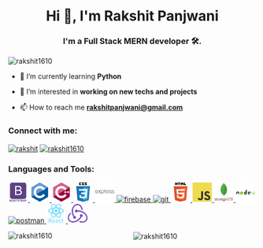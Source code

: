 <h1 align="center">Hi 👋, I'm Rakshit Panjwani</h1>
<h3 align="center">I'm a Full Stack MERN developer 🛠️.</h3>

<p align="left"> <img src="https://komarev.com/ghpvc/?username=rakshit1610&label=Profile%20views&color=0e75b6&style=flat" alt="rakshit1610" /> </p>

- 🔭 I’m currently learning **Python**

- 🌱 I’m interested in **working on new techs and projects**

- 📫 How to reach me **rakshitpanjwani@gmail.com**

<h3 align="left">Connect with me:</h3>
<p align="left">
<a href="https://linkedin.com/in/rakshit-panjwani-9a61091b5" target="blank"><img align="center" src="https://cdn.jsdelivr.net/npm/simple-icons@3.0.1/icons/linkedin.svg" alt="rakshit" height="30" width="40" /></a>
<a href="https://www.codechef.com/users/rakshit1610" target="blank"><img align="center" src="https://cdn.jsdelivr.net/npm/simple-icons@3.1.0/icons/codechef.svg" alt="rakshit1610" height="30" width="40" /></a>
</p>

<h3 align="left">Languages and Tools:</h3>
<p align="left"> <a href="https://getbootstrap.com" target="_blank"> <img src="https://raw.githubusercontent.com/devicons/devicon/master/icons/bootstrap/bootstrap-plain-wordmark.svg" alt="bootstrap" width="40" height="40"/> </a> <a href="https://www.cprogramming.com/" target="_blank"> <img src="https://raw.githubusercontent.com/devicons/devicon/master/icons/c/c-original.svg" alt="c" width="40" height="40"/> </a> <a href="https://www.w3schools.com/cpp/" target="_blank"> <img src="https://raw.githubusercontent.com/devicons/devicon/master/icons/cplusplus/cplusplus-original.svg" alt="cplusplus" width="40" height="40"/> </a> <a href="https://www.w3schools.com/css/" target="_blank"> <img src="https://raw.githubusercontent.com/devicons/devicon/master/icons/css3/css3-original-wordmark.svg" alt="css3" width="40" height="40"/> </a> <a href="https://expressjs.com" target="_blank"> <img src="https://raw.githubusercontent.com/devicons/devicon/master/icons/express/express-original-wordmark.svg" alt="express" width="40" height="40"/> </a> <a href="https://firebase.google.com/" target="_blank"> <img src="https://www.vectorlogo.zone/logos/firebase/firebase-icon.svg" alt="firebase" width="40" height="40"/> </a> <a href="https://git-scm.com/" target="_blank"> <img src="https://www.vectorlogo.zone/logos/git-scm/git-scm-icon.svg" alt="git" width="40" height="40"/> </a> <a href="https://www.w3.org/html/" target="_blank"> <img src="https://raw.githubusercontent.com/devicons/devicon/master/icons/html5/html5-original-wordmark.svg" alt="html5" width="40" height="40"/> </a> <a href="https://developer.mozilla.org/en-US/docs/Web/JavaScript" target="_blank"> <img src="https://raw.githubusercontent.com/devicons/devicon/master/icons/javascript/javascript-original.svg" alt="javascript" width="40" height="40"/> </a> <a href="https://www.mongodb.com/" target="_blank"> <img src="https://raw.githubusercontent.com/devicons/devicon/master/icons/mongodb/mongodb-original-wordmark.svg" alt="mongodb" width="40" height="40"/> </a> <a href="https://nodejs.org" target="_blank"> <img src="https://raw.githubusercontent.com/devicons/devicon/master/icons/nodejs/nodejs-original-wordmark.svg" alt="nodejs" width="40" height="40"/> </a> <a href="https://postman.com" target="_blank"> <img src="https://www.vectorlogo.zone/logos/getpostman/getpostman-icon.svg" alt="postman" width="40" height="40"/> </a> <a href="https://reactjs.org/" target="_blank"> <img src="https://raw.githubusercontent.com/devicons/devicon/master/icons/react/react-original-wordmark.svg" alt="react" width="40" height="40"/> </a> <a href="https://redux.js.org" target="_blank"> <img src="https://raw.githubusercontent.com/devicons/devicon/master/icons/redux/redux-original.svg" alt="redux" width="40" height="40"/> </a> </p>

<p><img align="left" src="https://github-readme-stats.vercel.app/api/top-langs?username=rakshit1610&show_icons=true&locale=en&layout=compact" alt="rakshit1610" /></p>
<p height="10"></p>
<p align="center" >&nbsp;<img align="center" src="https://github-readme-stats.vercel.app/api?username=rakshit1610&show_icons=true&locale=en" alt="rakshit1610" /></p>
